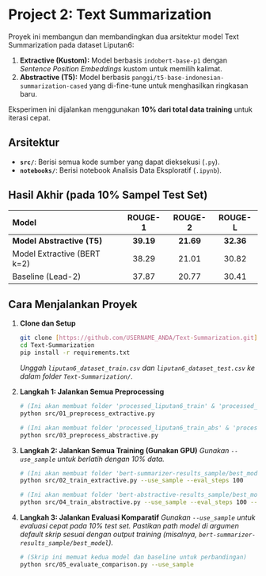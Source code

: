 # Project 2: Text Summarization

Proyek ini membangun dan membandingkan dua arsitektur model Text Summarization pada dataset Liputan6:

1.  **Extractive (Kustom):** Model berbasis `indobert-base-p1` dengan _Sentence Position Embeddings_ kustom untuk memilih kalimat.
2.  **Abstractive (T5):** Model berbasis `panggi/t5-base-indonesian-summarization-cased` yang di-fine-tune untuk menghasilkan ringkasan baru.

Eksperimen ini dijalankan menggunakan **10% dari total data training** untuk iterasi cepat.

## Arsitektur

- **`src/`**: Berisi semua kode sumber yang dapat dieksekusi (`.py`).
- **`notebooks/`**: Berisi notebook Analisis Data Eksploratif (`.ipynb`).

## Hasil Akhir (pada 10% Sampel Test Set)

| Model                       |  ROUGE-1  |  ROUGE-2  |  ROUGE-L  |
| :-------------------------- | :-------: | :-------: | :-------: |
| **Model Abstractive (T5)**  | **39.19** | **21.69** | **32.36** |
| Model Extractive (BERT k=2) |   38.29   |   21.01   |   30.82   |
| Baseline (Lead-2)           |   37.87   |   20.77   |   30.41   |

## Cara Menjalankan Proyek

1.  **Clone dan Setup**

    ```bash
    git clone [https://github.com/USERNAME_ANDA/Text-Summarization.git](https://github.com/USERNAME_ANDA/Text-Summarization.git)
    cd Text-Summarization
    pip install -r requirements.txt
    ```

    _Unggah `liputan6_dataset_train.csv` dan `liputan6_dataset_test.csv` ke dalam folder `Text-Summarization/`._

2.  **Langkah 1: Jalankan Semua Preprocessing**

    ```bash
    # (Ini akan membuat folder 'processed_liputan6_train' & 'processed_liputan6_test')
    python src/01_preprocess_extractive.py

    # (Ini akan membuat folder 'processed_liputan6_train_abs' & 'processed_liputan6_test_abs')
    python src/03_preprocess_abstractive.py
    ```

3.  **Langkah 2: Jalankan Semua Training (Gunakan GPU)**
    _Gunakan `--use_sample` untuk berlatih dengan 10% data._

    ```bash
    # (Ini akan membuat folder 'bert-summarizer-results_sample/best_model')
    python src/02_train_extractive.py --use_sample --eval_steps 100

    # (Ini akan membuat folder 'bert-abstractive-results_sample/best_model')
    python src/04_train_abstractive.py --use_sample --eval_steps 100 --batch_size 8
    ```

4.  **Langkah 3: Jalankan Evaluasi Komparatif**
    _Gunakan `--use_sample` untuk evaluasi cepat pada 10% test set._
    _Pastikan path model di argumen default skrip sesuai dengan output training (misalnya, `bert-summarizer-results_sample/best_model`)._
    ```bash
    # (Skrip ini memuat kedua model dan baseline untuk perbandingan)
    python src/05_evaluate_comparison.py --use_sample
    ```
